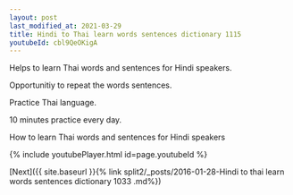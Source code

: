 ```yaml
---
layout: post
last_modified_at: 2021-03-29
title: Hindi to Thai learn words sentences dictionary 1115 
youtubeId: cbl9QeOKigA
---
```

 
 
Helps to learn Thai words and sentences for Hindi speakers.

Opportunitiy to repeat the words sentences. 

Practice Thai language. 
 
10 minutes practice every day. 
 
How to learn Thai words and sentences for Hindi speakers 
 
{% include youtubePlayer.html id=page.youtubeId %}
 
 
[Next]({{ site.baseurl }}{% link  split2/_posts/2016-01-28-Hindi to thai learn words sentences dictionary 1033 .md%})
 
